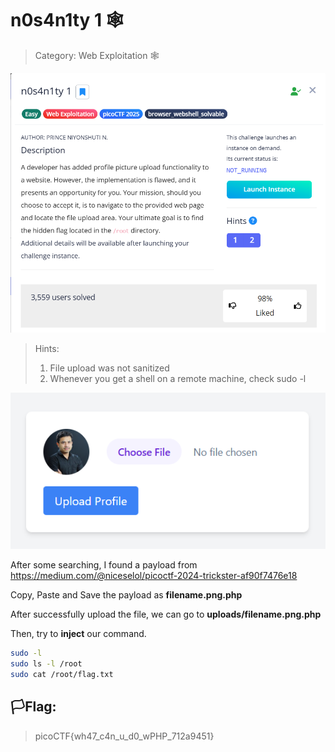 # n0s4n1ty 1 🕸️

> Category: Web Exploitation 🕸️

![img](chall.png)

>Hints:
>1. File upload was not sanitized
>2. Whenever you get a shell on a remote machine, check sudo -l

![img](site.png)

After some searching, I found a payload from
https://medium.com/@niceselol/picoctf-2024-trickster-af90f7476e18

Copy, Paste and Save the payload as **filename.png.php**

After successfully upload the file, we can go to **uploads/filename.png.php**

Then, try to **inject** our command.

```bash
sudo -l
sudo ls -l /root
sudo cat /root/flag.txt
```

## 🏳️Flag:
> picoCTF{wh47_c4n_u_d0_wPHP_712a9451}